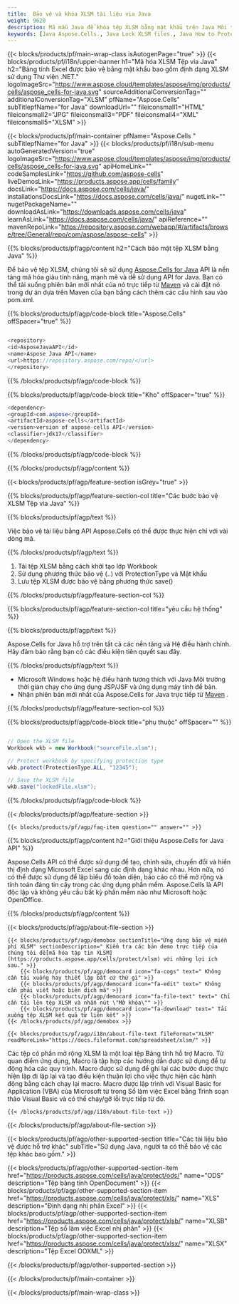 ```yaml
---
title:  Bảo vệ và khóa XLSM tài liệu via Java
weight: 9620
description: Mã mẫu Java để khóa tệp XLSM bằng mật khẩu trên Java Môi trường thời gian chạy cho ứng dụng JSP/JSF và ứng dụng máy tính để bàn.
keywords: [Java Aspose.Cells., Java Lock XLSM files., Java How to Protect and lock XLSM document., Java Protect XLSM files., Encrypt XLSM Files using Java]
---
```

{{< blocks/products/pf/main-wrap-class isAutogenPage="true" >}}
{{< blocks/products/pf/i18n/upper-banner h1="Mã hóa XLSM Tệp via Java" h2="Bảng tính Excel được bảo vệ bằng mật khẩu bao gồm định dạng XLSM sử dụng Thư viện .NET." logoImageSrc="https://www.aspose.cloud/templates/aspose/img/products/cells/aspose_cells-for-java.svg" sourceAdditionalConversionTag="" additionalConversionTag="XLSM" pfName="Aspose.Cells" subTitlepfName="for Java" downloadUrl="" fileiconsmall1="HTML" fileiconsmall2="JPG" fileiconsmall3="PDF" fileiconsmall4="XML" fileiconsmall5="XLSM" >}}

{{< blocks/products/pf/main-container pfName="Aspose.Cells " subTitlepfName="for Java" >}}
{{< blocks/products/pf/i18n/sub-menu autoGeneratedVersion="true" logoImageSrc="https://www.aspose.cloud/templates/aspose/img/products/cells/aspose_cells-for-java.svg" apiHomeLink="" codeSamplesLink="https://github.com/aspose-cells" liveDemosLink="https://products.aspose.app/cells/family" docsLink="https://docs.aspose.com/cells/java/" installationsDocsLink="https://docs.aspose.com/cells/java/" nugetLink="" nugetPackageName="" downloadAsLink="https://downloads.aspose.com/cells/java" learnAsLink="https://docs.aspose.com/cells/java/" apiReference="" mavenRepoLink="https://repository.aspose.com/webapp/#/artifacts/browse/tree/General/repo/com/aspose/aspose-cells" >}}

{{% blocks/products/pf/agp/content h2="Cách bảo mật tệp XLSM bằng Java" %}}

 Để bảo vệ tệp XLSM, chúng tôi sẽ sử dụng
 [Aspose.Cells for Java](https://products.aspose.com/cells/java) 
 API là nền tảng mã hóa giàu tính năng, mạnh mẽ và dễ sử dụng API for Java. Bạn có thể tải xuống phiên bản mới nhất của nó trực tiếp từ
 [Maven](https://repository.aspose.com/webapp/#/artifacts/browse/tree/General/repo/com/aspose/aspose-cells) 
 và cài đặt nó trong dự án dựa trên Maven của bạn bằng cách thêm các cấu hình sau vào pom.xml.

{{% blocks/products/pf/agp/code-block title="Aspose.Cells" offSpacer="true" %}}

```cs

<repository>
<id>AsposeJavaAPI</id>
<name>Aspose Java API</name>
<url>https://repository.aspose.com/repo/</url>
</repository>

```

{{% /blocks/products/pf/agp/code-block %}}

{{% blocks/products/pf/agp/code-block title="Kho" offSpacer="true" %}}

```cs
<dependency>
<groupId>com.aspose</groupId>
<artifactId>aspose-cells</artifactId>
<version>version of aspose-cells API</version>
<classifier>jdk17</classifier>
</dependency>

```

{{% /blocks/products/pf/agp/code-block %}}

{{% /blocks/products/pf/agp/content %}}

{{< blocks/products/pf/agp/feature-section isGrey="true" >}}

{{% blocks/products/pf/agp/feature-section-col title="Các bước bảo vệ XLSM Tệp via Java" %}}

{{% blocks/products/pf/agp/text %}}

 Việc bảo vệ tài liệu bằng API Aspose.Cells có thể được thực hiện chỉ với vài dòng mã.

{{% /blocks/products/pf/agp/text %}}

1.  Tải tệp XLSM bằng cách khởi tạo lớp Workbook
1.  Sử dụng phương thức bảo vệ (..) với ProtectionType và Mật khẩu
1.  Lưu tệp XLSM được bảo vệ bằng phương thức save()

{{% /blocks/products/pf/agp/feature-section-col %}}

{{% blocks/products/pf/agp/feature-section-col title="yêu cầu hệ thống" %}}

{{% blocks/products/pf/agp/text %}}

 Aspose.Cells for Java hỗ trợ trên tất cả các nền tảng và Hệ điều hành chính. Hãy đảm bảo rằng bạn có các điều kiện tiên quyết sau đây.

{{% /blocks/products/pf/agp/text %}}

-  Microsoft Windows hoặc hệ điều hành tương thích với Java Môi trường thời gian chạy cho ứng dụng JSP/JSF và ứng dụng máy tính để bàn.
-  Nhận phiên bản mới nhất của Aspose.Cells for Java trực tiếp từ
 [Maven](https://repository.aspose.com/webapp/#/artifacts/browse/tree/General/repo/com/aspose/aspose-cells)  .

{{% /blocks/products/pf/agp/feature-section-col %}}

{{% blocks/products/pf/agp/code-block title="phụ thuộc" offSpacer="" %}}

```cs

// Open the XLSM file
Workbook wkb = new Workbook("sourceFile.xlsm");

// Protect workbook by specifying protection type
wkb.protect(ProtectionType.ALL, "12345");

// Save the XLSM file
wkb.save("lockedFile.xlsm");

```

{{% /blocks/products/pf/agp/code-block %}}

{{< /blocks/products/pf/agp/feature-section >}}

    {{< blocks/products/pf/agp/faq-item question="" answer="" >}}
 

<!-- aboutfile Starts -->

{{% blocks/products/pf/agp/content h2="Giới thiệu Aspose.Cells for Java API" %}}

 Aspose.Cells API có thể được sử dụng để tạo, chỉnh sửa, chuyển đổi và hiển thị định dạng Microsoft Excel sang các định dạng khác nhau. Hơn nữa, nó có thể được sử dụng để lập biểu đồ toàn diện, báo cáo có thể mở rộng và tính toán đáng tin cậy trong các ứng dụng phần mềm. Aspose.Cells là API độc lập và không yêu cầu bất kỳ phần mềm nào như Microsoft hoặc OpenOffice.



{{% /blocks/products/pf/agp/content %}}

{{< blocks/products/pf/agp/about-file-section >}}

    {{< blocks/products/pf/agp/demobox sectionTitle="Ứng dụng bảo vệ miễn phí XLSM" sectionDescription=" Kiểm tra các bản demo trực tiếp của chúng tôi để[mã hóa tập tin XLSM](https://products.aspose.app/cells/protect/xlsm) với những lợi ích sau." >}}
        {{< blocks/products/pf/agp/democard icon="fa-cogs" text=" Không cần tải xuống hay thiết lập bất cứ thứ gì" >}}
        {{< blocks/products/pf/agp/democard icon="fa-edit" text=" Không cần phải viết hoặc biên dịch mã" >}}
        {{< blocks/products/pf/agp/democard icon="fa-file-text" text=" Chỉ cần tải lên tệp XLSM và nhấn nút \"Mở khóa\"" >}}
        {{< blocks/products/pf/agp/democard icon="fa-download" text=" Tải xuống tệp XLSM kết quả từ liên kết" >}}
    {{< /blocks/products/pf/agp/demobox >}}

    {{< blocks/products/pf/agp/i18n/about-file-text fileFormat="XLSM" readMoreLink="https://docs.fileformat.com/spreadsheet/xlsm/" >}}
Các tệp có phần mở rộng XLSM là một loại tệp Bảng tính hỗ trợ Macro. Từ quan điểm ứng dụng, Macro là tập hợp các hướng dẫn được sử dụng để tự động hóa các quy trình. Macro được sử dụng để ghi lại các bước được thực hiện lặp đi lặp lại và tạo điều kiện thuận lợi cho việc thực hiện các hành động bằng cách chạy lại macro. Macro được lập trình với Visual Basic for Application (VBA) của Microsoft từ trong Sổ làm việc Excel bằng Trình soạn thảo Visual Basic và có thể chạy/gỡ lỗi trực tiếp từ đó.

    {{< /blocks/products/pf/agp/i18n/about-file-text >}}

{{< /blocks/products/pf/agp/about-file-section >}}

<!-- aboutfile Ends -->

{{< blocks/products/pf/agp/other-supported-section title="Các tài liệu bảo vệ được hỗ trợ khác" subTitle="Sử dụng Java, người ta có thể bảo vệ các tệp khác bao gồm." >}}

{{< blocks/products/pf/agp/other-supported-section-item href="https://products.aspose.com/cells/java/protect/ods/" name="ODS" description="Tệp bảng tính OpenDocument" >}}
{{< blocks/products/pf/agp/other-supported-section-item href="https://products.aspose.com/cells/java/protect/xls/" name="XLS" description="Định dạng nhị phân Excel" >}}
{{< blocks/products/pf/agp/other-supported-section-item href="https://products.aspose.com/cells/java/protect/xlsb/" name="XLSB" description="Tệp sổ làm việc Excel nhị phân" >}}
{{< blocks/products/pf/agp/other-supported-section-item href="https://products.aspose.com/cells/java/protect/xlsx/" name="XLSX" description="Tệp Excel OOXML" >}}

{{< /blocks/products/pf/agp/other-supported-section >}}

{{< /blocks/products/pf/main-container >}}
    
{{< /blocks/products/pf/main-wrap-class >}}
